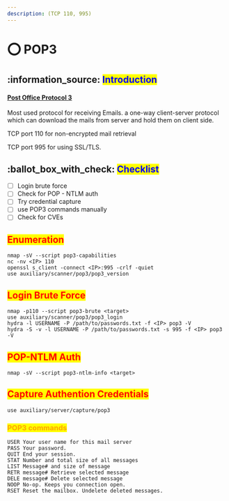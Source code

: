 ```yaml
---
description: (TCP 110, 995)
---
```


# ⭕ POP3

## :information\_source: <mark style="color:blue;">Introduction</mark>

#### [Post Office Protocol 3](https://tools.ietf.org/html/rfc1939)

Most used protocol for receiving Emails. a one-way client-server protocol which can download the mails from server and hold them on client side.

TCP port 110 for non-encrypted mail retrieval

TCP port 995 for using SSL/TLS.

## :ballot\_box\_with\_check: <mark style="color:blue;">Checklist</mark>

* [ ] Login brute force
* [ ] Check for POP - NTLM auth
* [ ] Try credential capture
* [ ] use POP3 commands manually
* [ ] Check for CVEs

## <mark style="color:red;">Enumeration</mark>

```
nmap -sV --script pop3-capabilities
nc -nv <IP> 110
openssl s_client -connect <IP>:995 -crlf -quiet
use auxiliary/scanner/pop3/pop3_version
```

## <mark style="color:red;">Login Brute Force</mark>

```
nmap -p110 --script pop3-brute <target>
use auxiliary/scanner/pop3/pop3_login
hydra -l USERNAME -P /path/to/passwords.txt -f <IP> pop3 -V
hydra -S -v -l USERNAME -P /path/to/passwords.txt -s 995 -f <IP> pop3 -V
```

## <mark style="color:red;">POP-NTLM Auth</mark>

```
nmap -sV --script pop3-ntlm-info <target>
```

## <mark style="color:red;">Capture Authention Credentials</mark>

```
use auxiliary/server/capture/pop3
```

### <mark style="color:orange;">POP3 commands</mark>

```
USER Your user name for this mail server
PASS Your password.
QUIT End your session.
STAT Number and total size of all messages
LIST Message# and size of message
RETR message# Retrieve selected message
DELE message# Delete selected message
NOOP No-op. Keeps you connection open.
RSET Reset the mailbox. Undelete deleted messages.
```
